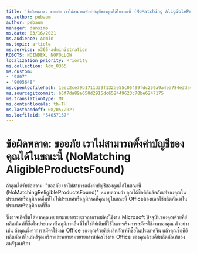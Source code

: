 ```yaml
---
title: 'ข้อผิดพลาด: ขออภัย เราไม่สามารถตั้งค่าบัญชีของคุณได้ในขณะนี้ (NoMatching AligibleProductsFound)'
ms.author: pebaum
author: pebaum
manager: dansimp
ms.date: 03/16/2021
ms.audience: Admin
ms.topic: article
ms.service: o365-administration
ROBOTS: NOINDEX, NOFOLLOW
localization_priority: Priority
ms.collection: Adm_O365
ms.custom:
- "9807"
- "9005648"
ms.openlocfilehash: 1eec2ce79b1711d39f132ae55c05499fdc259a9a4ea784e3dac4ecf89d8cc4bc
ms.sourcegitcommit: b5f7da89a650d2915dc652449623c78be6247175
ms.translationtype: MT
ms.contentlocale: th-TH
ms.lasthandoff: 08/05/2021
ms.locfileid: "54057157"
---
```

# <a name="error-sorry-we-cant-set-up-your-account-right-now-nomatchingeligibleproductsfound"></a>ข้อผิดพลาด: ขออภัย เราไม่สามารถตั้งค่าบัญชีของคุณได้ในขณะนี้ (NoMatching AligibleProductsFound)

ถ้าคุณได้รับข้อความ: "ขออภัย เราไม่สามารถตั้งค่าบัญชีของคุณได้ในขณะนี้ (NoMatchingReligibleProductsFound)" หมายความว่า คุณได้ซื้อคีย์ผลิตภัณฑ์ของคุณในประเทศหรือภูมิภาคอื่นที่ไม่ใช่ประเทศหรือภูมิภาคที่คุณอยู่ในขณะนี้ Officeต้องแลกใช้ผลิตภัณฑ์ในประเทศหรือภูมิภาคที่ซื้อ

ซึ่งอาจเกิดขึ้นได้หากคุณพยายามขยายระยะเวลาการสมัครใช้งาน Microsoft ปัจจุบันของคุณด้วยคีย์ผลิตภัณฑ์ที่ซื้อในประเทศหรือภูมิภาคอื่นที่ไม่ใช่คีย์เดิมที่ใช้ในการเริ่มการสมัครใช้งานของคุณ ตัวอย่างเช่น ถ้าคุณตั้งค่าการสมัครใช้งาน Office ของคุณด้วยคีย์ผลิตภัณฑ์ที่ซื้อในประเทศจีน แล้วคุณซื้อคีย์ผลิตภัณฑ์ในสหรัฐอเมริกาและพยายามขยายการสมัครใช้งาน Office ของคุณด้วยคีย์ผลิตภัณฑ์ของสหรัฐอเมริกา